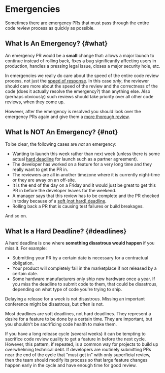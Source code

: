 # Emergencies

Sometimes there are emergency PRs that must pass through the entire code review
process as quickly as possible.



## What Is An Emergency? {#what}

An emergency PR would be a **small** change that: allows a major launch to
continue instead of rolling back, fixes a bug significantly affecting users in
production, handles a pressing legal issue, closes a major security hole, etc.

In emergencies we really do care about the speed of the entire code review
process, not just the [speed of response](reviewer/speed.md). In this case
*only*, the reviewer should care more about the speed of the review and the
correctness of the code (does it actually resolve the emergency?) than anything
else. Also (perhaps obviously) such reviews should take priority over all other
code reviews, when they come up.

However, after the emergency is resolved you should look over the emergency PRs
again and give them a [more thorough review](reviewer/looking-for.md).

## What Is NOT An Emergency? {#not}

To be clear, the following cases are *not* an emergency:

-   Wanting to launch this week rather than next week (unless there is some
    actual [hard deadline](#deadlines) for launch such as a partner agreement).
-   The developer has worked on a feature for a very long time and they really
    want to get the PR in.
-   The reviewers are all in another timezone where it is currently night-time or
    they are away on an off-site.
-   It is the end of the day on a Friday and it would just be great to get this
    PR in before the developer leaves for the weekend.
-   A manager says that this review has to be complete and the PR checked in
    today because of a [soft (not hard) deadline](#deadlines).
-   Rolling back a PR that is causing test failures or build breakages.

And so on.

## What Is a Hard Deadline? {#deadlines}

A hard deadline is one where **something disastrous would happen** if you miss
it. For example:

-   Submitting your PR by a certain date is necessary for a contractual
    obligation.
-   Your product will completely fail in the marketplace if not released by a
    certain date.
-   Some hardware manufacturers only ship new hardware once a year. If you miss
    the deadline to submit code to them, that could be disastrous, depending on
    what type of code you're trying to ship.

Delaying a release for a week is not disastrous. Missing an important conference
might be disastrous, but often is not.

Most deadlines are soft deadlines, not hard deadlines. They represent a desire
for a feature to be done by a certain time. They are important, but you
shouldn't be sacrificing code health to make them.

If you have a long release cycle (several weeks) it can be tempting to sacrifice
code review quality to get a feature in before the next cycle. However, this
pattern, if repeated, is a common way for projects to build up overwhelming
technical debt. If developers are routinely submitting PRs near the end of the
cycle that "must get in" with only superficial review, then the team should
modify its process so that large feature changes happen early in the cycle and
have enough time for good review.
